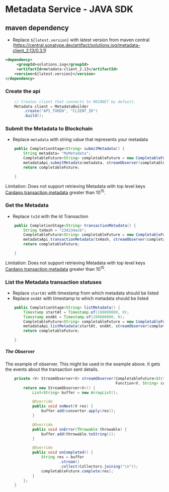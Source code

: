 # Metadata Service - JAVA SDK

## maven dependency
* Replace `${latest.version}` with latest version from maven central (https://central.sonatype.dev/artifact/solutions.iog/metadata-client_2.13/0.3.1) 
```xml
<dependency>
     <groupId>solutions.iog</groupId>
     <artifactId>metadata-client_2.13</artifactId>
    <version>${latest.version}</version>
</dependency>
```
### Create the api
```java
    // Creates client that connects to MAINNET by default. 
    Metadata client = MetadataBuilder
        .create("API_TOKEN", "CLIENT_ID")
        .build();
```

### Submit the Metadata to Blockchain
* Replace `metadata` with string value that represents your metadata
```java
    public CompletionStage<String> submitMetadata() {
        String metadata= "MyMetadata";
        CompletableFuture<String> completableFuture = new CompletableFuture();
        metadataApi.submitMetadata(metadata, streamObserver(completableFuture, r -> r.getTxStatus().toString()));
        return completableFuture;

    }
```    

Limitation: Does not support retrieving Metadata with top level keys [Cardano transaction metadata](https://developers.cardano.org/docs/transaction-metadata/) greater than 10<sup>15</sup>.

### Get the Metadata
* Replace `txId` with the Id Transaction
```java
    public CompletionStage<String> transactionMetadata() {
        String txHash = "234234acb";
        CompletableFuture<String> completableFuture = new CompletableFuture();
        metadataApi.transactionMetadata(txHash, streamObserver(completableFuture, r -> r.getMetadata().toString()));
        return completableFuture;

    }
```
Limitation: Does not support retrieving Metadata with top level keys [Cardano transaction metadata](https://developers.cardano.org/docs/transaction-metadata/) greater than 10<sup>15</sup>.

### List the Metadata transaction statuses
* Replace `startAt` with timestamp from which metadata should be listed
* Replace `endAt` with timestamp to which metadata should be listed
```java
    public CompletionStage<String> listMetadata() {
        Timestamp startAt = Timestamp.of(100000000, 0);
        Timestamp endAt = Timestamp.of(200000000, 0);
        CompletableFuture<String> completableFuture = new CompletableFuture();
        metadataApi.listMetadata(startAt, endAt, streamObserver(completableFuture, r -> r.getTxStatus().toString()));
        return completableFuture;

    }
```

##### The Observer
The example of observer. This might be used in the example above. It gets the events about the transaction sent details.
```java
    private <V> StreamObserver<V> streamObserver(CompletableFuture<String> completableFuture,
                                                 Function<V, String> converter) {
        return new StreamObserver<V>() {
            List<String> buffer = new ArrayList();

            @Override
            public void onNext(V res) {
                buffer.add(converter.apply(res));
            }

            @Override
            public void onError(Throwable throwable) {
                buffer.add(throwable.toString());
            }

            @Override
            public void onCompleted() {
                String res = buffer
                        .stream()
                        .collect(Collectors.joining("\n"));
                completableFuture.complete(res);
            }
        };
    }
```










